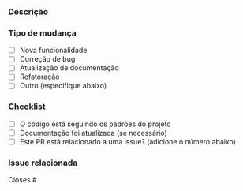 <!-- ADICIONE O TÍTULO DO SEU PR NO SEGUINTE PADRÃO: "[PR] - Título"  -->
### Descrição
<!-- Descreva brevemente o que esse Pull Request faz. -->


### Tipo de mudança

- [ ] Nova funcionalidade
- [ ] Correção de bug
- [ ] Atualização de documentação
- [ ] Refatoração
- [ ] Outro (especifique abaixo)

### Checklist

- [ ] O código está seguindo os padrões do projeto
- [ ] Documentação foi atualizada (se necessário)
- [ ] Este PR está relacionado a uma issue? (adicione o número abaixo)

### Issue relacionada

Closes #